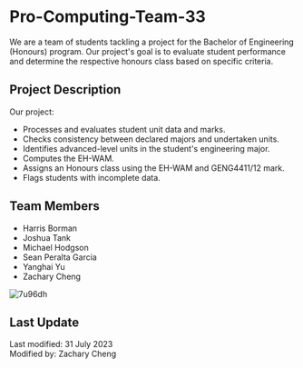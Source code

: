 # Pro-Computing-Team-33

We are a team of students tackling a project for the Bachelor of Engineering (Honours) program. Our project's goal is to evaluate student performance and determine the respective honours class based on specific criteria.

## Project Description

Our project:

- Processes and evaluates student unit data and marks.
- Checks consistency between declared majors and undertaken units.
- Identifies advanced-level units in the student's engineering major.
- Computes the EH-WAM.
- Assigns an Honours class using the EH-WAM and GENG4411/12 mark.
- Flags students with incomplete data.


## Team Members

- Harris Borman
- Joshua Tank
- Michael Hodgson
- Sean Peralta Garcia
- Yanghai Yu
- Zachary Cheng

![7u96dh](https://github.com/Ch3ngL0rd/Pro-Computing-Team-33/assets/85885968/c04e443d-0c22-45ce-a05d-640068ae422a)

## Last Update

Last modified: 31 July 2023  
Modified by: Zachary Cheng
